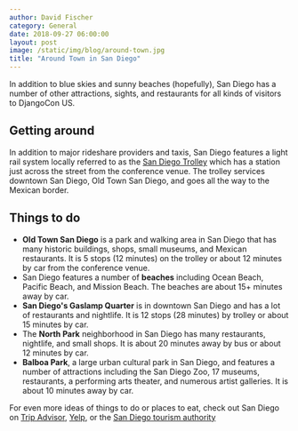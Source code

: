 ```yaml
---
author: David Fischer
category: General
date: 2018-09-27 06:00:00
layout: post
image: /static/img/blog/around-town.jpg
title: "Around Town in San Diego"
---
```


In addition to blue skies and sunny beaches (hopefully), San Diego has a number of other attractions, sights, and restaurants for all kinds of visitors to DjangoCon US.


## Getting around

In addition to major rideshare providers and taxis, San Diego features a light rail system locally referred to as the [San Diego Trolley](https://sdmts.com/) which has a station just across the street from the conference venue. The trolley services downtown San Diego, Old Town San Diego, and goes all the way to the Mexican border.


## Things to do

* **Old Town San Diego** is a park and walking area in San Diego that has many historic buildings, shops, small museums, and Mexican restaurants. It is 5 stops (12 minutes) on the trolley or about 12 minutes by car from the conference venue.
* San Diego features a number of **beaches** including Ocean Beach, Pacific Beach, and Mission Beach. The beaches are about 15+ minutes away by car.
* **San Diego's Gaslamp Quarter** is in downtown San Diego and has a lot of restaurants and nightlife. It is 12 stops (28 minutes) by trolley or about 15 minutes by car.
* The **North Park** neighborhood in San Diego has many restaurants, nightlife, and small shops. It is about 20 minutes away by bus or about 12 minutes by car.
* **Balboa Park**, a large urban cultural park in San Diego, and features a number of attractions including the San Diego Zoo, 17 museums, restaurants, a performing arts theater, and numerous artist galleries. It is about 10 minutes away by car.

For even more ideas of things to do or places to eat, check out San Diego on [Trip Advisor](https://www.tripadvisor.com/Attractions-g60750-Activities-San_Diego_California.html), [Yelp](https://www.yelp.com/search?find_desc=&find_loc=32.7506128%2C-117.1673&ns=1), or the [San Diego tourism authority](https://www.sandiego.org/explore/things-to-do.aspx)
